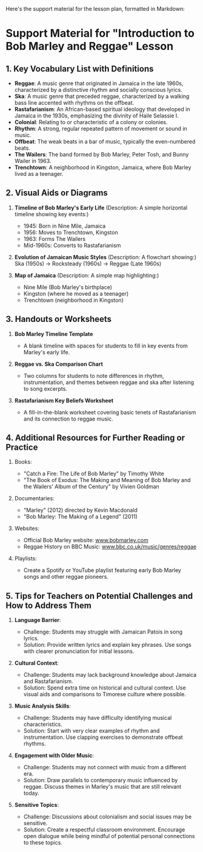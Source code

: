 Here's the support material for the lesson plan, formatted in Markdown:

# Support Material for "Introduction to Bob Marley and Reggae" Lesson

## 1. Key Vocabulary List with Definitions

- **Reggae**: A music genre that originated in Jamaica in the late 1960s, characterized by a distinctive rhythm and socially conscious lyrics.
- **Ska**: A music genre that preceded reggae, characterized by a walking bass line accented with rhythms on the offbeat.
- **Rastafarianism**: An African-based spiritual ideology that developed in Jamaica in the 1930s, emphasizing the divinity of Haile Selassie I.
- **Colonial**: Relating to or characteristic of a colony or colonies.
- **Rhythm**: A strong, regular repeated pattern of movement or sound in music.
- **Offbeat**: The weak beats in a bar of music, typically the even-numbered beats.
- **The Wailers**: The band formed by Bob Marley, Peter Tosh, and Bunny Wailer in 1963.
- **Trenchtown**: A neighborhood in Kingston, Jamaica, where Bob Marley lived as a teenager.

## 2. Visual Aids or Diagrams

1. **Timeline of Bob Marley's Early Life**
   (Description: A simple horizontal timeline showing key events:)
   - 1945: Born in Nine Mile, Jamaica
   - 1956: Moves to Trenchtown, Kingston
   - 1963: Forms The Wailers
   - Mid-1960s: Converts to Rastafarianism

2. **Evolution of Jamaican Music Styles**
   (Description: A flowchart showing:)
   Ska (1950s) → Rocksteady (1960s) → Reggae (Late 1960s)

3. **Map of Jamaica**
   (Description: A simple map highlighting:)
   - Nine Mile (Bob Marley's birthplace)
   - Kingston (where he moved as a teenager)
   - Trenchtown (neighborhood in Kingston)

## 3. Handouts or Worksheets

1. **Bob Marley Timeline Template**
   - A blank timeline with spaces for students to fill in key events from Marley's early life.

2. **Reggae vs. Ska Comparison Chart**
   - Two columns for students to note differences in rhythm, instrumentation, and themes between reggae and ska after listening to song excerpts.

3. **Rastafarianism Key Beliefs Worksheet**
   - A fill-in-the-blank worksheet covering basic tenets of Rastafarianism and its connection to reggae music.

## 4. Additional Resources for Further Reading or Practice

1. Books:
   - "Catch a Fire: The Life of Bob Marley" by Timothy White
   - "The Book of Exodus: The Making and Meaning of Bob Marley and the Wailers' Album of the Century" by Vivien Goldman

2. Documentaries:
   - "Marley" (2012) directed by Kevin Macdonald
   - "Bob Marley: The Making of a Legend" (2011)

3. Websites:
   - Official Bob Marley website: www.bobmarley.com
   - Reggae History on BBC Music: www.bbc.co.uk/music/genres/reggae

4. Playlists:
   - Create a Spotify or YouTube playlist featuring early Bob Marley songs and other reggae pioneers.

## 5. Tips for Teachers on Potential Challenges and How to Address Them

1. **Language Barrier**: 
   - Challenge: Students may struggle with Jamaican Patois in song lyrics.
   - Solution: Provide written lyrics and explain key phrases. Use songs with clearer pronunciation for initial lessons.

2. **Cultural Context**: 
   - Challenge: Students may lack background knowledge about Jamaica and Rastafarianism.
   - Solution: Spend extra time on historical and cultural context. Use visual aids and comparisons to Timorese culture where possible.

3. **Music Analysis Skills**: 
   - Challenge: Students may have difficulty identifying musical characteristics.
   - Solution: Start with very clear examples of rhythm and instrumentation. Use clapping exercises to demonstrate offbeat rhythms.

4. **Engagement with Older Music**: 
   - Challenge: Students may not connect with music from a different era.
   - Solution: Draw parallels to contemporary music influenced by reggae. Discuss themes in Marley's music that are still relevant today.

5. **Sensitive Topics**: 
   - Challenge: Discussions about colonialism and social issues may be sensitive.
   - Solution: Create a respectful classroom environment. Encourage open dialogue while being mindful of potential personal connections to these topics.